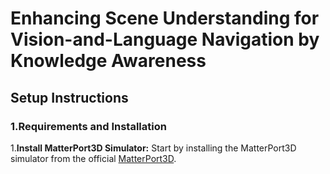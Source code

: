 # Enhancing Scene Understanding for Vision-and-Language Navigation by Knowledge Awareness

## Setup Instructions

### 1.Requirements and Installation

1.**Install MatterPort3D Simulator:** Start by installing the MatterPort3D simulator from the official [MatterPort3D](https://github.com/peteanderson80/Matterport3DSimulator).

